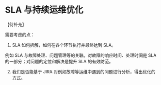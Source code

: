 # SLA 与持续运维优化

【待补充】

需要考虑的点：

1. SLA 如何拆解，如何在各个环节执行并最终达到 SLA。

 例如 SLA 与故障处理、问题管理等的关联。对故障的响应时间、处理时间是 SLA 的一部分；对问题的定位和解决是提升 SLA 的有效防范。

2. 我们是否能基于 JIRA 对例如故障等运维中遇到的问题进行分析，得出优化的方式。

